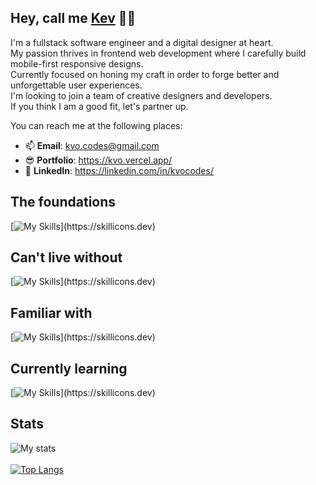 ## Hey, call me [Kev](https://kvo.vercel.app/) 👋🏼

I'm a fullstack software engineer and a digital designer at heart.    
My passion thrives in frontend web development where I carefully build mobile-first responsive designs.    
Currently focused on honing my craft in order to forge better and unforgettable user experiences.    
I'm looking to join a team of creative designers and developers.    
If you think I am a good fit, let's partner up.  

You can reach me at the following places:
- 📫 **Email**: kvo.codes@gmail.com  
- 😎 **Portfolio**: https://kvo.vercel.app/
- 🤝 **LinkedIn**: https://linkedin.com/in/kvocodes/

## The foundations
[![My Skills](https://skillicons.dev/icons?i=html,css,javascript,vscode,git,github,postman,vite,)](https://skillicons.dev)

## Can't live without
[![My Skills](https://skillicons.dev/icons?i=react,ts,tailwind,)](https://skillicons.dev)

## Familiar with
[![My Skills](https://skillicons.dev/icons?i=nodejs,express,mongo,sass,jest,docker,materialui,bootstrap,vercel,)](https://skillicons.dev)

## Currently learning
[![My Skills](https://skillicons.dev/icons?i=mysql,figma,graphql,)](https://skillicons.dev)

## Stats
![My stats](https://github-readme-stats.vercel.app/api?username=Yezo&show_icons=true&theme=nord&hide_border=true&text_bold=false)      
<br>
[![Top Langs](https://github-readme-stats.vercel.app/api/top-langs/?username=Yezo&hide_progress=false&layout=compact&theme=nord&hide_border=true)](https://github.com/Yezo/github-readme-stats)
